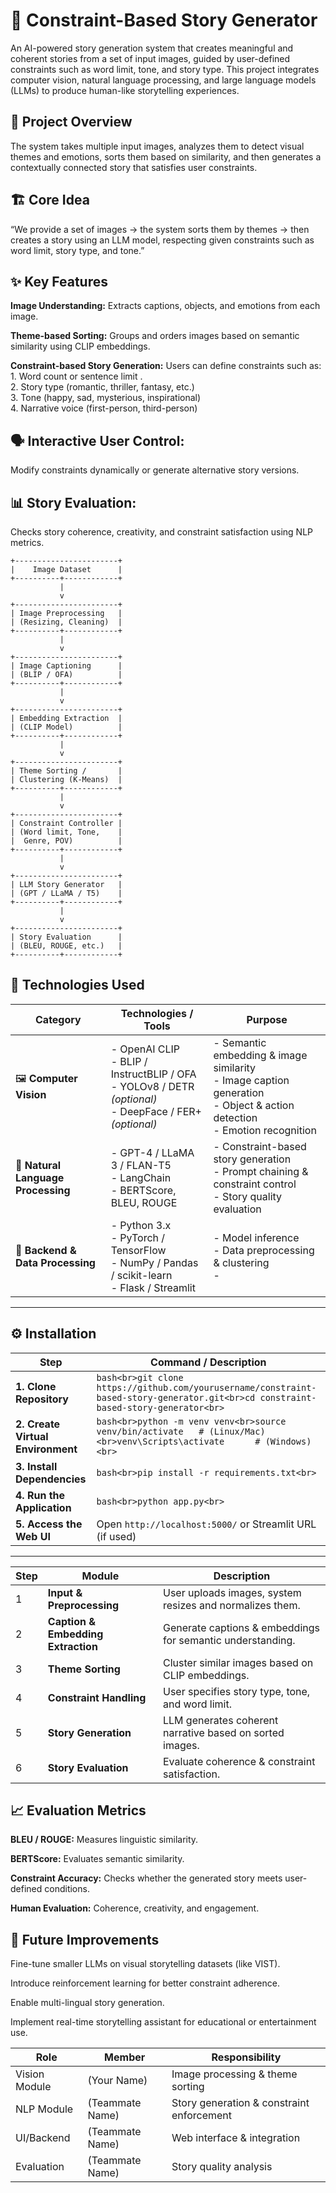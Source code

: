# 🧠 Constraint-Based Story Generator

An AI-powered story generation system that creates meaningful and coherent stories from a set of input images, guided by user-defined constraints such as word limit, tone, and story type.
This project integrates computer vision, natural language processing, and large language models (LLMs) to produce human-like storytelling experiences.

## 🚀 Project Overview

The system takes multiple input images, analyzes them to detect visual themes and emotions, sorts them based on similarity, and then generates a contextually connected story that satisfies user constraints.

## 🏗️ Core Idea

“We provide a set of images → the system sorts them by themes → then creates a story using an LLM model, respecting given constraints such as word limit, story type, and tone.”

## ✨ Key Features

 **Image Understanding:** Extracts captions, objects, and emotions from each image.

**Theme-based Sorting:** Groups and orders images based on semantic similarity using CLIP embeddings.

**Constraint-based Story Generation:** Users can define constraints such as:
<br> 1. Word count or sentence limit .<br> 2. Story type (romantic, thriller, fantasy, etc.) <br> 3. Tone (happy, sad, mysterious, inspirational) <br> 4. Narrative voice (first-person, third-person)

## 🗣️ Interactive User Control: 
Modify constraints dynamically or generate alternative story versions.

## 📊 Story Evaluation: 
Checks story coherence, creativity, and constraint satisfaction using NLP metrics.
```
+-----------------------+
|    Image Dataset      |
+----------+------------+
           |
           v
+-----------------------+
| Image Preprocessing   |
| (Resizing, Cleaning)  |
+----------+------------+
           |
           v
+-----------------------+
| Image Captioning      |
| (BLIP / OFA)          |
+----------+------------+
           |
           v
+-----------------------+
| Embedding Extraction  |
| (CLIP Model)          |
+----------+------------+
           |
           v
+-----------------------+
| Theme Sorting /       |
| Clustering (K-Means)  |
+----------+------------+
           |
           v
+-----------------------+
| Constraint Controller |
| (Word limit, Tone,    |
|  Genre, POV)          |
+----------+------------+
           |
           v
+-----------------------+
| LLM Story Generator   |
| (GPT / LLaMA / T5)    |
+----------+------------+
           |
           v
+-----------------------+
| Story Evaluation      |
| (BLEU, ROUGE, etc.)   |
+----------+------------+
```
## 🧰 Technologies Used

| **Category** | **Technologies / Tools** | **Purpose** |
|---------------|---------------------------|--------------|
| 🖼️ **Computer Vision** | - OpenAI CLIP  <br> - BLIP / InstructBLIP / OFA  <br> - YOLOv8 / DETR *(optional)*  <br> - DeepFace / FER+ *(optional)* | - Semantic embedding & image similarity <br> - Image caption generation <br> - Object & action detection <br> - Emotion recognition |
| 💬 **Natural Language Processing** | - GPT-4 / LLaMA 3 / FLAN-T5  <br> - LangChain  <br> - BERTScore, BLEU, ROUGE | - Constraint-based story generation <br> - Prompt chaining & constraint control <br> - Story quality evaluation |
| 🧠 **Backend & Data Processing** | - Python 3.x  <br> - PyTorch / TensorFlow  <br> - NumPy / Pandas / scikit-learn  <br> - Flask / Streamlit | - Model inference <br> - Data preprocessing & clustering <br> - 
---

## ⚙️ Installation

| **Step** | **Command / Description** |
|-----------|----------------------------|
| **1. Clone Repository** | ```bash<br>git clone https://github.com/yourusername/constraint-based-story-generator.git<br>cd constraint-based-story-generator<br>``` |
| **2. Create Virtual Environment** | ```bash<br>python -m venv venv<br>source venv/bin/activate   # (Linux/Mac)<br>venv\Scripts\activate      # (Windows)<br>``` |
| **3. Install Dependencies** | ```bash<br>pip install -r requirements.txt<br>``` |
| **4. Run the Application** | ```bash<br>python app.py<br>``` |
| **5. Access the Web UI** | Open `http://localhost:5000/` or Streamlit URL (if used) |

---


| Step | Module                             | Description                                                |
| ---- | ---------------------------------- | ---------------------------------------------------------- |
| 1    | **Input & Preprocessing**          | User uploads images, system resizes and normalizes them.   |
| 2    | **Caption & Embedding Extraction** | Generate captions & embeddings for semantic understanding. |
| 3    | **Theme Sorting**                  | Cluster similar images based on CLIP embeddings.           |
| 4    | **Constraint Handling**            | User specifies story type, tone, and word limit.           |
| 5    | **Story Generation**               | LLM generates coherent narrative based on sorted images.   |
| 6    | **Story Evaluation**               | Evaluate coherence & constraint satisfaction.              |

## 📈 Evaluation Metrics

**BLEU / ROUGE:** Measures linguistic similarity.

**BERTScore:** Evaluates semantic similarity.

**Constraint Accuracy:** Checks whether the generated story meets user-defined conditions.

**Human Evaluation:** Coherence, creativity, and engagement.

## 🌱 Future Improvements

Fine-tune smaller LLMs on visual storytelling datasets (like VIST).

Introduce reinforcement learning for better constraint adherence.

Enable multi-lingual story generation.

Implement real-time storytelling assistant for educational or entertainment use.

| Role          | Member          | Responsibility                            |
| ------------- | --------------- | ----------------------------------------- |
| Vision Module | (Your Name)     | Image processing & theme sorting          |
| NLP Module    | (Teammate Name) | Story generation & constraint enforcement |
| UI/Backend    | (Teammate Name) | Web interface & integration               |
| Evaluation    | (Teammate Name) | Story quality analysis                    |
